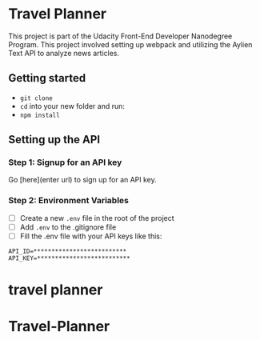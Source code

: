 # Travel Planner

This project is part of the Udacity Front-End Developer Nanodegree Program. This project involved setting up webpack and utilizing the Aylien Text API to analyze news articles. 

## Getting started

- `git clone`
- `cd` into your new folder and run:
- `npm install`

## Setting up the API
### Step 1: Signup for an API key
Go [here](enter url) to sign up for an API key. 

### Step 2: Environment Variables
- [ ] Create a new ```.env``` file in the root of the project
- [ ] Add ```.env```  to the .gitignore file
- [ ] Fill the .env file with your API keys like this:
```
API_ID=**************************
API_KEY=**************************
```

# travel planner
# Travel-Planner
